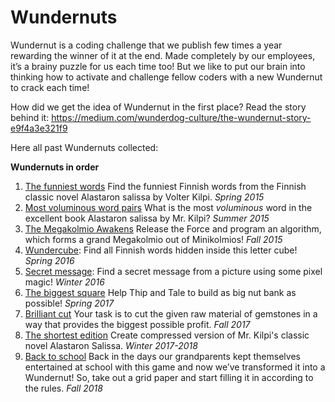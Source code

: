 # Wundernuts

Wundernut is a coding challenge that we publish few times a year rewarding the winner of it at the end. Made completely by our employees, it’s a brainy puzzle for us each time too! But we like to put our brain into thinking how to activate and challenge fellow coders with a new Wundernut to crack each time!

How did we get the idea of Wundernut in the first place? Read the story behind it: https://medium.com/wunderdog-culture/the-wundernut-story-e9f4a3e321f9

Here all past Wundernuts collected:

**Wundernuts in order**

1. [The funniest words](https://github.com/wunderdogsw/wunderpahkina-vol1/) Find the funniest Finnish words from the Finnish classic novel Alastaron salissa by Volter Kilpi. *Spring 2015*
2. [Most voluminous word pairs](https://github.com/wunderdogsw/wunderpahkina-vol2) What is the most *voluminous* word in the excellent book Alastaron salissa by Mr. Kilpi? *Summer 2015*
3. [The Megakolmio Awakens](https://github.com/wunderdogsw/wunderpahkina-vol3) Release the Force and program an algorithm, which forms a grand Megakolmio out of Minikolmios! *Fall 2015*
4. [Wundercube](https://github.com/wunderdogsw/wunderpahkina-vol4): Find all Finnish words hidden inside this letter cube! *Spring 2016*
5. [Secret message](https://github.com/wunderdogsw/wunderpahkina-vol5): Find a secret message from a picture using some pixel magic! *Winter 2016*
6. [The biggest square](https://github.com/wunderdogsw/wunderpahkina-vol6/) Help Thip and Tale to build as big nut bank as possible! *Spring 2017*
7. [Brilliant cut](https://github.com/wunderdogsw/wunderpahkina-vol7/) Your task is to cut the given raw material of gemstones in a way that provides the biggest possible profit. *Fall 2017*
8. [The shortest edition](https://github.com/wunderdogsw/wunderpahkina-vol8/) Create compressed version of Mr. Kilpi's classic novel Alastaron Salissa. *Winter 2017-2018*
9. [Back to school](https://github.com/wunderdogsw/wunderpahkina-vol9) Back in the days our grandparents kept themselves entertained at school with this game and now we’ve transformed it into a Wundernut! So, take out a grid paper and start filling it in according to the rules. *Fall 2018*


